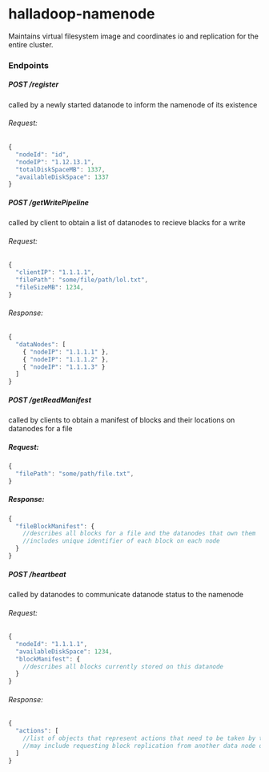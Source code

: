 # halladoop-namenode

Maintains virtual filesystem image and coordinates io and replication for the entire cluster.

### Endpoints
##### POST /register
called by a newly started datanode to inform the namenode of its existence
###### Request:
````javascript
{
  "nodeId": "id",
  "nodeIP": "1.12.13.1",
  "totalDiskSpaceMB": 1337,
  "availableDiskSpace": 1337
}
````

##### POST /getWritePipeline
called by client to obtain a list of datanodes to recieve blacks for a write
###### Request:
````javascript
{
  "clientIP": "1.1.1.1",
  "filePath": "some/file/path/lol.txt",
  "fileSizeMB": 1234,
}
````

###### Response:
````javascript
{
  "dataNodes": [
    { "nodeIP": "1.1.1.1" },
    { "nodeIP": "1.1.1.2" },
    { "nodeIP": "1.1.1.3" }
  ]
}
````

##### POST /getReadManifest
called by clients to obtain a manifest of blocks and their locations on datanodes for a file
##### Request:
````javascript
{
  "filePath": "some/path/file.txt",
}
````
##### Response:
````javascript
{
  "fileBlockManifest": {
    //describes all blocks for a file and the datanodes that own them
    //includes unique identifier of each block on each node
  }
}
````

##### POST /heartbeat
called by datanodes to communicate datanode status to the namenode
###### Request:
````javascript
{
  "nodeId": "1.1.1.1",
  "availableDiskSpace": 1234,
  "blockManifest": {
    //describes all blocks currently stored on this datanode
  }
}
````
###### Response:
````javascript
{
  "actions": [
    //list of objects that represent actions that need to be taken by this datanode
    //may include requesting block replication from another data node or deleting blocks
  ]
}
````
